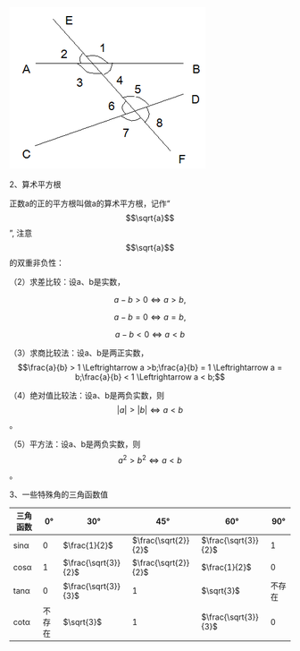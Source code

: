 ![](media/b64560f5796b3ed6003cd4b4d6926558.png)



2、算术平方根

正数a的正的平方根叫做a的算术平方根，记作“$$\sqrt{a}$$”, 注意$$\sqrt{a}$$的双重非负性：

（2）求差比较：设a、b是实数，

$$
a - b > 0 \Leftrightarrow a > b,
$$

$$
a - b = 0 \Leftrightarrow a = b,
$$

$$
a - b < 0 \Leftrightarrow a < b
$$

（3）求商比较法：设a、b是两正实数，$$\frac{a}{b} > 1 \Leftrightarrow a >b;\frac{a}{b} = 1 \Leftrightarrow a = b;\frac{a}{b} < 1 \Leftrightarrow a < b;$$

（4）绝对值比较法：设a、b是两负实数，则 $$\left| a \right| > \left| b \right| \Leftrightarrow a < b$$。

（5）平方法：设a、b是两负实数，则$$a^{2} > b^{2} \Leftrightarrow a < b$$。

3、一些特殊角的三角函数值

| 三角函数 | 0°     | 30°                  | 45°                  | 60°                  | 90°    |
| -------- | ------ | -------------------- | -------------------- | -------------------- | ------ |
| sinα     | 0      | $\frac{1}{2}$        | $\frac{\sqrt{2}}{2}$ | $\frac{\sqrt{3}}{2}$ | 1      |
| cosα     | 1      | $\frac{\sqrt{3}}{2}$ | $\frac{\sqrt{2}}{2}$ | $\frac{1}{2}$        | 0      |
| tanα     | 0      | $\frac{\sqrt{3}}{3}$ | 1                    | $\sqrt{3}$           | 不存在 |
| cotα     | 不存在 | $\sqrt{3}$           | 1                    | $\frac{\sqrt{3}}{3}$ | 0      |

